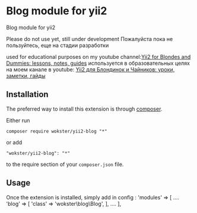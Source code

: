 Blog module for yii2
====================
Blog module for yii2

Please do not use yet, still under development
Пожалуйста пока не пользуйтесь, еще на стадии разработки

used for educational purposes on my youtube channel:[Yii2 for Blondes and Dummies: lessons, notes, guides](https://www.youtube.com/channel/UC3jTSXXgSvQI2WJ5fX6oIwA)
используется в образовательных целях на моем канале в youtube: [Yii2 для Блондинок и Чайников: уроки, заметки, гайды](https://www.youtube.com/channel/UC3jTSXXgSvQI2WJ5fX6oIwA)

Installation
------------

The preferred way to install this extension is through [composer](http://getcomposer.org/download/).

Either run

```
composer require wokster/yii2-blog "*"
```

or add

```
"wokster/yii2-blog": "*"
```

to the require section of your `composer.json` file.


Usage
-----

Once the extension is installed, simply add in config  :
    'modules' => [
....
      'blog' => [
          'class' => 'wokster\blog\Blog',
      ],
....
    ],
